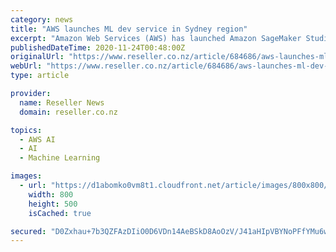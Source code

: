 ```yaml
---
category: news
title: "AWS launches ML dev service in Sydney region"
excerpt: "Amazon Web Services (AWS) has launched Amazon SageMaker Studio, an integrated development environment for machine learning (ML), in its Sydney region. The service allows users to build, train and deploy ML models through a web-based visual interface for ..."
publishedDateTime: 2020-11-24T00:48:00Z
originalUrl: "https://www.reseller.co.nz/article/684686/aws-launches-ml-dev-service-sydney-region/"
webUrl: "https://www.reseller.co.nz/article/684686/aws-launches-ml-dev-service-sydney-region/"
type: article

provider:
  name: Reseller News
  domain: reseller.co.nz

topics:
  - AWS AI
  - AI
  - Machine Learning

images:
  - url: "https://d1abomko0vm8t1.cloudfront.net/article/images/800x800/dimg/aws_website_crop.jpg"
    width: 800
    height: 500
    isCached: true

secured: "D0Zxhau+7b3QZFAzDIiO0D6VDn14AeBSkD8AoOzV/J41aHIpVBYNoPFfYMu6w8jrOW8JhspQO2J54Z8N4xLKBArAIDBRRZd2jBmY3A4QNfMVo6MD6wRlYjzrorIw0lW1ZwSyWfk59jkgcx5NHuF9DKoBYcp3cE5o3ZWMxs/WiRTTgv8/rVvBfLhH3oiXu418Z+jmgkMtCbxsEHmcT03JvQItR6FHL3I70/5bsXtHPqkYBdIskUhRsj0tGh1LKfUboOoxPMKBcDDGf7u0fr8rQx+Y3h80bqmBSGZiit2PmSGHY09+MW+CsuZ8W+oCCJABJh8+Lwgw7H6zgDMyJKbx24MTtpm1LP3r/uT4XStfglI=;n//mJeZhooT/3aAeI60GUg=="
---
```


